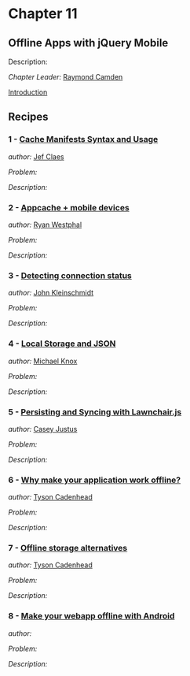 # Chapter 11

## Offline Apps with jQuery Mobile

Description: 

*Chapter Leader:* <a href="mailto:raymondcamden@gmail.com">Raymond Camden</a>

<a href="/jquerymobilecookbook/book/blob/master/11-offline-apps-with-jquery-mobile/introduction.adoc">Introduction</a>

## Recipes

### 1 - <a href="/jquerymobilecookbook/book/blob/master/11-offline-apps-with-jquery-mobile/recipe-1.adoc">Cache Manifests Syntax and Usage</a>
*author:* <a href="mailto:jef.claes@gmail.com">Jef Claes</a>

*Problem:* 

*Description:*

### 2 - <a href="/jquerymobilecookbook/book/blob/master/11-offline-apps-with-jquery-mobile/recipe-2.adoc">Appcache + mobile devices</a>
*author:* <a href="mailto:ryan@trippingthebits.com">Ryan Westphal</a>

*Problem:* 

*Description:*

### 3 - <a href="/jquerymobilecookbook/book/blob/master/11-offline-apps-with-jquery-mobile/recipe-3.adoc">Detecting connection status</a>
*author:* <a href="mailto:kleinschmidtorama@gmail.com">John Kleinschmidt</a>

*Problem:* 

*Description:*

### 4 - <a href="/jquerymobilecookbook/book/blob/master/11-offline-apps-with-jquery-mobile/recipe-4.adoc">Local Storage and JSON</a>
*author:* <a href="mailto:webdpro@gmail.com">Michael Knox</a>

*Problem:* 

*Description:*

### 5 - <a href="/jquerymobilecookbook/book/blob/master/11-offline-apps-with-jquery-mobile/recipe-5.adoc">Persisting and Syncing with Lawnchair.js</a>
*author:* <a href="mailto:caseyjustus@gmail.com">Casey Justus</a>

*Problem:* 

*Description:*

### 6 - <a href="/jquerymobilecookbook/book/blob/master/11-offline-apps-with-jquery-mobile/recipe-6.adoc">Why make your application work offline?</a>
*author:* <a href="mailto:tcadenhead@appendto.com">Tyson Cadenhead</a>

*Problem:* 

*Description:*

### 7 - <a href="/jquerymobilecookbook/book/blob/master/11-offline-apps-with-jquery-mobile/recipe-7.adoc">Offline storage alternatives</a>
*author:* <a href="mailto:tcadenhead@appendto.com">Tyson Cadenhead</a>

*Problem:* 

*Description:*

### 8 - <a href="/jquerymobilecookbook/book/blob/master/11-offline-apps-with-jquery-mobile/recipe-8.adoc">Make your webapp offline with Android</a>
*author:* <a href="mailto:"></a>

*Problem:* 

*Description:*
